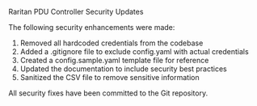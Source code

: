 Raritan PDU Controller Security Updates

The following security enhancements were made:

1. Removed all hardcoded credentials from the codebase
2. Added a .gitignore file to exclude config.yaml with actual credentials
3. Created a config.sample.yaml template file for reference
4. Updated the documentation to include security best practices
5. Sanitized the CSV file to remove sensitive information

All security fixes have been committed to the Git repository.

